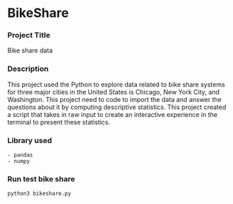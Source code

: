 # BikeShare

### Project Title
Bike share data

### Description
This project used the Python to explore data related to bike share systems for three major cities in the United States is Chicago, New York City, and Washington. This project need to code to import the data and answer the questions about it by computing descriptive statistics. This project created a script that takes in raw input to create an interactive experience in the terminal to present these statistics.

### Library used
```
- pandas
- numpy
```

### Run test bike share

```
python3 bikeshare.py
```

